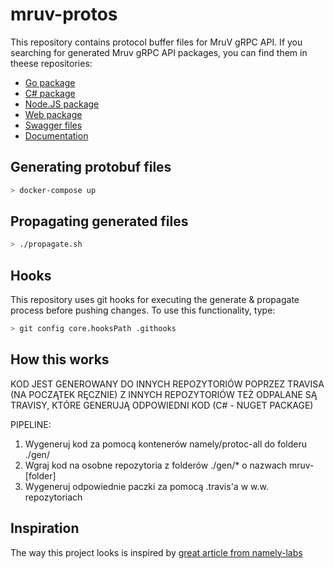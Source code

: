 
# mruv-protos

This repository contains protocol buffer files for MruV gRPC API.
If you searching for generated Mruv gRPC API packages, you can find them in theese repositories:

* [Go package](https://github.com/MruV-RP/mruv-pb-go)
* [C# package](https://github.com/MruV-RP/mruv-pb-csharp)
* [Node.JS package](https://github.com/MruV-RP/mruv-pb-node)
* [Web package](https://github.com/MruV-RP/mruv-pb-web)
* [Swagger files](https://github.com/MruV-RP/mruv-pb-swagger)
* [Documentation](https://github.com/MruV-RP/mruv-pb-docs)

## Generating protobuf files

```sh
> docker-compose up
```

## Propagating generated files

```sh
> ./propagate.sh
```

## Hooks

This repository uses git hooks for executing the generate & propagate process before pushing changes.
To use this functionality, type:

```sh
> git config core.hooksPath .githooks
```

## How this works

KOD JEST GENEROWANY DO INNYCH REPOZYTORIÓW POPRZEZ TRAVISA (NA POCZĄTEK RĘCZNIE)
Z INNYCH REPOZYTORIÓW TEŻ ODPALANE SĄ TRAVISY, KTÓRE GENERUJĄ ODPOWIEDNI KOD (C# - NUGET PACKAGE)

PIPELINE:

1. Wygeneruj kod za pomocą kontenerów namely/protoc-all do folderu ./gen/
2. Wgraj kod na osobne repozytoria z folderów ./gen/* o nazwach mruv-[folder]
3. Wygeneruj odpowiednie paczki za pomocą .travis'a w w.w. repozytoriach

## Inspiration

The way this project looks is inspired by [great article from namely-labs](https://medium.com/namely-labs/how-we-build-grpc-services-at-namely-52a3ae9e7c35)
